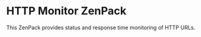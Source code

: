 HTTP Monitor ZenPack
=============================

This ZenPack provides status and response time monitoring of HTTP URLs.
